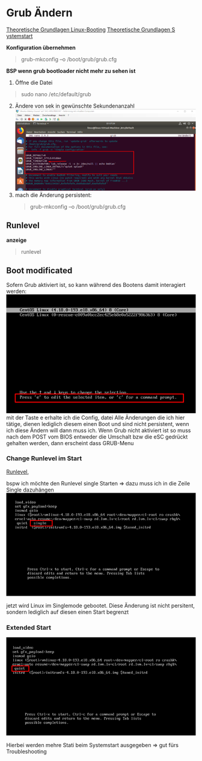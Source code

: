 # Grub Ändern

[Theoretische Grundlagen Linux-Booting](../Linux-Booting.md)
[Theoretische Grundlagen S ystemstart](./../T_Systemstart.md)

**Konfiguration übernehmen**
>grub-mkconfig –o /boot/grub/grub.cfg


**BSP wenn grub bootloader nicht mehr zu sehen ist**

1. Öffne die Datei
> sudo nano /etc/default/grub
2. Ändere von  sek in gewünschte Sekundenanzahl
   ![](imgs/2020-06-23-07-26-08.png)
3. mach die Änderung persistent:
   > grub-mkconfig –o /boot/grub/grub.cfg


## Runlevel

**anzeige**
>runlevel


## Boot modificated

Sofern Grub aktiviert ist, so kann während des Bootens damit interagiert werden:
![](imgs/2020-06-23-14-09-15.png)
mit der Taste e erhalte ich die Config, datei 
Alle Änderungen die ich hier tätige, dienen lediglich diesem einen Boot und sind nicht persistent, wenn ich diese Ändern will dann muss ich.
Wenn Grub nicht aktiviert ist so muss nach dem POST vom BIOS entweder die Umschalt bzw die eSC gedrückt gehalten werden, dann erscheint dass GRUB-Menu

### Change Runlevel im Start
[Runlevel](./../T_RunLevel.md),

bspw ich möchte den Runlevel single Starten => dazu muss ich in die Zeile Single dazuhängen
![](imgs/2020-06-23-14-12-20.png)

jetzt wird Linux im Singlemode gebootet. Diese Änderung ist nicht persitent, sondern lediglich auf diesen einen Start begrenzt



### Extended Start
![](imgs/2020-06-23-14-11-11.png)

Hierbei werden mehre Stati beim Systemstart ausgegeben => gut fürs Troubleshooting